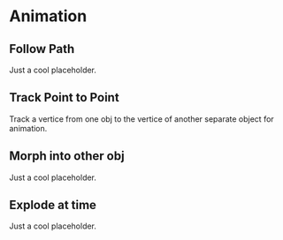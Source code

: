 # Animation



## Follow Path

Just a cool placeholder.

## Track Point to Point

Track a vertice from one obj to the vertice of another separate object for animation.

## Morph into other obj

Just a cool placeholder.

## Explode at time

Just a cool placeholder.
